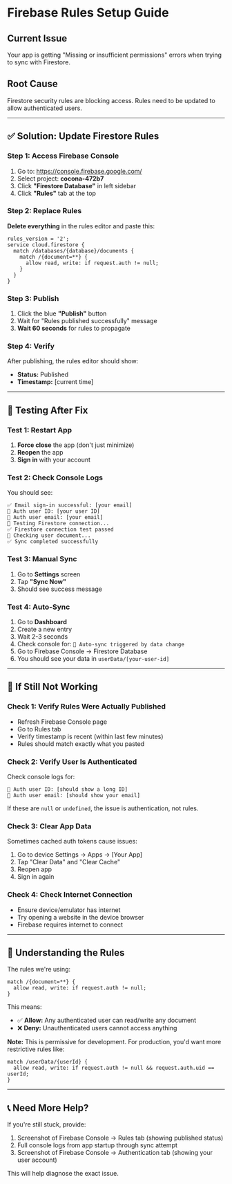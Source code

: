 # Firebase Rules Setup Guide

## Current Issue
Your app is getting "Missing or insufficient permissions" errors when trying to sync with Firestore.

## Root Cause
Firestore security rules are blocking access. Rules need to be updated to allow authenticated users.

---

## ✅ Solution: Update Firestore Rules

### Step 1: Access Firebase Console
1. Go to: https://console.firebase.google.com/
2. Select project: **cocona-472b7**
3. Click **"Firestore Database"** in left sidebar
4. Click **"Rules"** tab at the top

### Step 2: Replace Rules
**Delete everything** in the rules editor and paste this:

```
rules_version = '2';
service cloud.firestore {
  match /databases/{database}/documents {
    match /{document=**} {
      allow read, write: if request.auth != null;
    }
  }
}
```

### Step 3: Publish
1. Click the blue **"Publish"** button
2. Wait for "Rules published successfully" message
3. **Wait 60 seconds** for rules to propagate

### Step 4: Verify
After publishing, the rules editor should show:
- **Status:** Published
- **Timestamp:** [current time]

---

## 🧪 Testing After Fix

### Test 1: Restart App
1. **Force close** the app (don't just minimize)
2. **Reopen** the app
3. **Sign in** with your account

### Test 2: Check Console Logs
You should see:
```
✅ Email sign-in successful: [your email]
🔑 Auth user ID: [your user ID]
🔑 Auth user email: [your email]
🧪 Testing Firestore connection...
✅ Firestore connection test passed
📄 Checking user document...
✅ Sync completed successfully
```

### Test 3: Manual Sync
1. Go to **Settings** screen
2. Tap **"Sync Now"**
3. Should see success message

### Test 4: Auto-Sync
1. Go to **Dashboard**
2. Create a new entry
3. Wait 2-3 seconds
4. Check console for: `🔄 Auto-sync triggered by data change`
5. Go to Firebase Console → Firestore Database
6. You should see your data in `userData/[your-user-id]`

---

## 🚨 If Still Not Working

### Check 1: Verify Rules Were Actually Published
- Refresh Firebase Console page
- Go to Rules tab
- Verify timestamp is recent (within last few minutes)
- Rules should match exactly what you pasted

### Check 2: Verify User Is Authenticated
Check console logs for:
```
🔑 Auth user ID: [should show a long ID]
🔑 Auth user email: [should show your email]
```

If these are `null` or `undefined`, the issue is authentication, not rules.

### Check 3: Clear App Data
Sometimes cached auth tokens cause issues:
1. Go to device Settings → Apps → [Your App]
2. Tap "Clear Data" and "Clear Cache"
3. Reopen app
4. Sign in again

### Check 4: Check Internet Connection
- Ensure device/emulator has internet
- Try opening a website in the device browser
- Firebase requires internet to connect

---

## 🔐 Understanding the Rules

The rules we're using:
```
match /{document=**} {
  allow read, write: if request.auth != null;
}
```

This means:
- ✅ **Allow:** Any authenticated user can read/write any document
- ❌ **Deny:** Unauthenticated users cannot access anything

**Note:** This is permissive for development. For production, you'd want more restrictive rules like:
```
match /userData/{userId} {
  allow read, write: if request.auth != null && request.auth.uid == userId;
}
```

---

## 📞 Need More Help?

If you're still stuck, provide:
1. Screenshot of Firebase Console → Rules tab (showing published status)
2. Full console logs from app startup through sync attempt
3. Screenshot of Firebase Console → Authentication tab (showing your user account)

This will help diagnose the exact issue.
